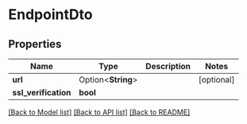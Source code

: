 # EndpointDto

## Properties

Name | Type | Description | Notes
------------ | ------------- | ------------- | -------------
**url** | Option<**String**> |  | [optional]
**ssl_verification** | **bool** |  | 

[[Back to Model list]](../README.md#documentation-for-models) [[Back to API list]](../README.md#documentation-for-api-endpoints) [[Back to README]](../README.md)


